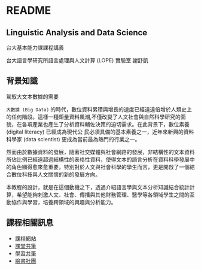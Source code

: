 # README

## Linguistic Analysis and Data Science

台大基本能力課課程講義

台大語言學研究所語言處理與人文計算 \(LOPE\) 實驗室 謝舒凱

## 背景知識

駕馭大文本數據的需要

`大數據 (Big Data)` 的時代，數位資料累積與增長的速度已經遠遠倍增於人類史上的任何階段。這樣一種鉅量資料風潮,不僅改變了人文社會與自然科學研究的面貌，在各項產業也產生了分析資料輔佐決策的迫切需求。在此背景下，數位素養 \(digital literacy\) 已經成為現代公 民必須具備的基本素養之一，近年來新興的資料科學家 \(data scientist\) 更成為當前最為熱門的行業之一。

然而由於數據資料的發展，隨著社交媒體與社會網路的發展，非結構性的文本資料所佔比例已經遠超過結構性的表格性資料，使得文本的語言分析在資料科學發展中的角色顯得愈來愈重要，特別對於人文與社會科學的學生而言，更是開啟了一個結合數位科技與人文關懷的新的發展方向。

本教程的設計，就是在這個動機之下，透過介紹語言學與文本分析知識結合統計計算，希望能夠刺激人文、社會、傳播與其他財務管理、醫學等各領域學生之間的互動協作與學習，培養跨領域的興趣與分析能力。

## 課程相關訊息

* [課程網站](http://loperntu.github.io/lads)
* [課堂共筆](https://hackpad.com/G2xpgmB77bL)
* [學習共筆](https://lads2015fall.hackpad.com/)
* [臉書社團](https://www.facebook.com/groups/652099794893097/)

